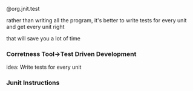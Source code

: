 @org.jnit.test

rather than writing all the program, it's better to write tests for every unit and get every unit right

that will save you a lot of time

### Corretness Tool->Test Driven Development

idea: Write tests for every unit

### Junit Instructions

